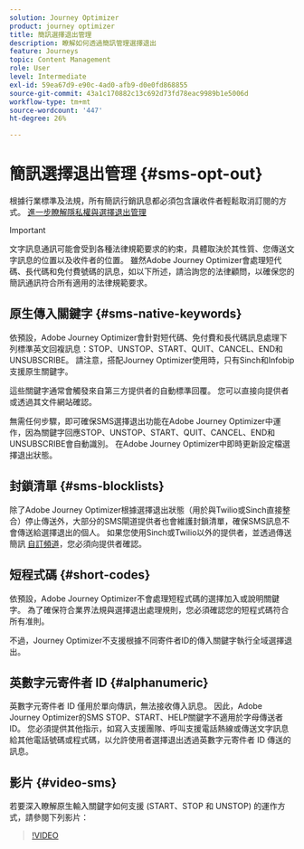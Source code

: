 ```yaml
---
solution: Journey Optimizer
product: journey optimizer
title: 簡訊選擇退出管理
description: 瞭解如何透過簡訊管理選擇退出
feature: Journeys
topic: Content Management
role: User
level: Intermediate
exl-id: 59ea67d9-e90c-4ad0-afb9-d0e0fd868855
source-git-commit: 43a1c170882c13c692d73fd78eac9989b1e5006d
workflow-type: tm+mt
source-wordcount: '447'
ht-degree: 26%

---
```


# 簡訊選擇退出管理 {#sms-opt-out}

根據行業標準及法規，所有簡訊行銷訊息都必須包含讓收件者輕鬆取消訂閱的方式。 [進一步瞭解隱私權與選擇退出管理](../privacy/opt-out.md)

>[!IMPORTANT]
>
>文字訊息通訊可能會受到各種法律規範要求的約束，具體取決於其性質、您傳送文字訊息的位置以及收件者的位置。 雖然Adobe Journey Optimizer會處理短代碼、長代碼和免付費號碼的訊息，如以下所述，請洽詢您的法律顧問，以確保您的簡訊通訊符合所有適用的法律規範要求。
>

## 原生傳入關鍵字 {#sms-native-keywords}

依預設，Adobe Journey Optimizer會針對短代碼、免付費和長代碼訊息處理下列標準英文回複訊息：STOP、UNSTOP、START、QUIT、CANCEL、END和UNSUBSCRIBE。 請注意，搭配Journey Optimizer使用時，只有Sinch和Infobip支援原生關鍵字。

這些關鍵字通常會觸發來自第三方提供者的自動標準回覆。 您可以直接向提供者或透過其文件網站確認。

無需任何步驟，即可確保SMS選擇退出功能在Adobe Journey Optimizer中運作，因為關鍵字回應STOP、UNSTOP、START、QUIT、CANCEL、END和UNSUBSCRIBE會自動識別。 在Adobe Journey Optimizer中即時更新設定檔選擇退出狀態。


## 封鎖清單 {#sms-blocklists}

除了Adobe Journey Optimizer根據選擇退出狀態（用於與Twilio或Sinch直接整合）停止傳送外，大部分的SMS閘道提供者也會維護封鎖清單，確保SMS訊息不會傳送給選擇退出的個人。 如果您使用Sinch或Twilio以外的提供者，並透過傳送簡訊 [自訂頻道](../building-journeys/using-custom-actions.md)，您必須向提供者確認。


## 短程式碼 {#short-codes}

依預設，Adobe Journey Optimizer不會處理短程式碼的選擇加入或說明關鍵字。 為了確保符合業界法規與選擇退出處理規則，您必須確認您的短程式碼符合所有准則。

不過，Journey Optimizer不支援根據不同寄件者ID的傳入關鍵字執行全域選擇退出。

## 英數字元寄件者 ID {#alphanumeric}

英數字元寄件者 ID 僅用於單向傳訊，無法接收傳入訊息。 因此，Adobe Journey Optimizer的SMS STOP、START、HELP關鍵字不適用於字母傳送者ID。 您必須提供其他指示，如寫入支援團隊、呼叫支援電話熱線或傳送文字訊息給其他電話號碼或程式碼，以允許使用者選擇退出透過英數字元寄件者 ID 傳送的訊息。

## 影片 {#video-sms}

若要深入瞭解原生輸入關鍵字如何支援 (START、STOP 和 UNSTOP) 的運作方式，請參閱下列影片：

>[!VIDEO](https://video.tv.adobe.com/v/344026?quality=12)
